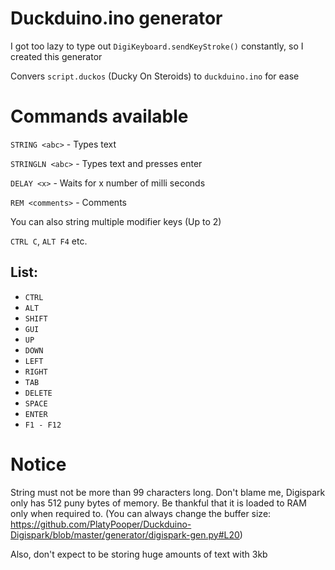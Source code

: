 # Duckduino.ino generator
I got too lazy to type out `DigiKeyboard.sendKeyStroke()` constantly, so I created this generator

Convers `script.duckos` (Ducky On Steroids) to `duckduino.ino` for ease

# Commands available
`STRING <abc>` - Types text

`STRINGLN <abc>` - Types text and presses enter

`DELAY <x>` - Waits for x number of milli seconds

`REM <comments>` - Comments

You can also string multiple modifier keys (Up to 2)

`CTRL C`, `ALT F4` etc.

## List:
* `CTRL`
* `ALT`
* `SHIFT`
* `GUI`
* `UP`
* `DOWN`
* `LEFT`
* `RIGHT`
* `TAB`
* `DELETE`
* `SPACE`
* `ENTER`
* `F1 - F12`

# Notice
String must not be more than 99 characters long. Don't blame me, Digispark only has 512 puny bytes of memory. Be thankful that it is loaded to RAM only when required to. (You can always change the buffer size: https://github.com/PlatyPooper/Duckduino-Digispark/blob/master/generator/digispark-gen.py#L20)

Also, don't expect to be storing huge amounts of text with 3kb
